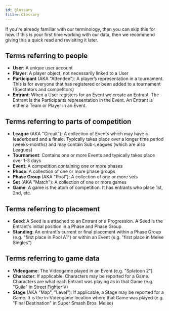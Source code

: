 ```yaml
---
id: glossary
title: Glossary
---
```


If you're already familiar with our terminology, then you can skip this for now.
If this is your first time working with our data, then we recommend giving this a quick read
 and revisiting it later.

## Terms referring to people

* **User**: A unique user account
* **Player**: A player object, not necessarily linked to a User
* **Participant** (AKA "Attendee"): A player’s representation in a tournament.
 This is for everyone that has registered or been added to a tournament (Spectators and competitors)
* **Entrant**: When a User registers for an Event we create an Entrant. The Entrant is the Participants representation in the Event.
 An Entrant is either a Team or Player in an Event.

## Terms referring to parts of competition

* **League** (AKA "Circuit"): A collection of Events which may have a leaderboard and a finale.
 Typically takes place over a longer time period (weeks-months) and
 may contain Sub-Leagues (which are also Leagues)
* **Tournament**: Contains one or more Events and typically takes place over 1-3 days
* **Event**: A competition containing one or more phases
* **Phase**: A collection of one or more phase groups
* **Phase Group** (AKA "Pool"): A collection of one or more sets
* **Set** (AKA "Match"): A collection of one or more games
* **Game**: A game is the atom of competition.
 It has entrants who place 1st, 2nd, etc.

## Terms referring to placement

* **Seed**: A Seed is a attached to an Entrant or a Progression.
 A Seed is the Entrant's initial position in a Phase and Phase Group
* **Standing**: An entrant's current or final placement within a Phase Group (e.g. "first place in Pool A1")
 or within an Event (e.g. "first place in Melee Singles")

## Terms referring to game data

* **Videogame**: The Videogame played in an Event (e.g. "Splatoon 2")
* **Character**: If applicable, Characters may be reported for a Game.
 Characters are what each Entrant was playing as in that Game (e.g. "Guile" in Street Fighter V)
* **Stage** (AKA "Map", "Level"): If applicable, a Stage may be reported for a Game.
 It is the in-Videogame location where that Game was played (e.g. "Final Destination" in Super Smash Bros. Melee)